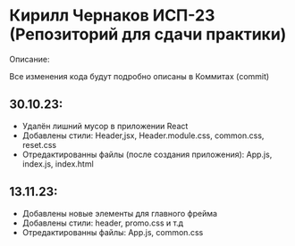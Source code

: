 # Кирилл Чернаков ИСП-23 (Репозиторий для сдачи практики)

Описание:

Все изменения кода будут подробно описаны в Коммитах (commit)


30.10.23:
---------------------------------------------------------------------------------------
+ Удалён лишний мусор в приложении React
+ Добавлены стили: Header,jsx, Header.module.css, common.css, reset.css
+ Отредактированны файлы (после создания приложения): App.js, index.js, index.html


13.11.23:
---------------------------------------------------------------------------------------
+ Добавлены новые элементы для главного фрейма
+ Добавлены стили: header, promo.css и т.д
+ Отредактированны файлы: App.js, common.css
